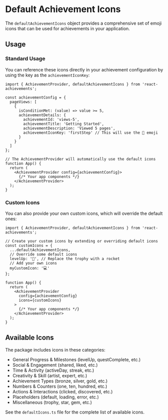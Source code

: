# Default Achievement Icons

The `defaultAchievementIcons` object provides a comprehensive set of emoji icons that can be used for achievements in your application. 

## Usage

### Standard Usage

You can reference these icons directly in your achievement configuration by using the key as the `achievementIconKey`:

```tsx
import { AchievementProvider, defaultAchievementIcons } from 'react-achievements';

const achievementConfig = {
  pageViews: [
    {
      isConditionMet: (value) => value >= 5,
      achievementDetails: {
        achievementId: 'views-5',
        achievementTitle: 'Getting Started',
        achievementDescription: 'Viewed 5 pages',
        achievementIconKey: 'firstStep' // This will use the 👣 emoji
      }
    }
  ]
};

// The AchievementProvider will automatically use the default icons
function App() {
  return (
    <AchievementProvider config={achievementConfig}>
      {/* Your app components */}
    </AchievementProvider>
  );
}
```

### Custom Icons

You can also provide your own custom icons, which will override the default ones:

```tsx
import { AchievementProvider, defaultAchievementIcons } from 'react-achievements';

// Create your custom icons by extending or overriding default icons
const customIcons = {
  ...defaultAchievementIcons,
  // Override some default icons
  levelUp: '🚀', // Replace the trophy with a rocket
  // Add your own icons
  myCustomIcon: '💻'
};

function App() {
  return (
    <AchievementProvider 
      config={achievementConfig}
      icons={customIcons}
    >
      {/* Your app components */}
    </AchievementProvider>
  );
}
```

## Available Icons

The package includes icons in these categories:

- General Progress & Milestones (levelUp, questComplete, etc.)
- Social & Engagement (shared, liked, etc.)
- Time & Activity (activeDay, streak, etc.)
- Creativity & Skill (artist, expert, etc.)
- Achievement Types (bronze, silver, gold, etc.)
- Numbers & Counters (one, ten, hundred, etc.)
- Actions & Interactions (clicked, discovered, etc.)
- Placeholders (default, loading, error, etc.)
- Miscellaneous (trophy, star, gem, etc.)

See the `defaultIcons.ts` file for the complete list of available icons. 